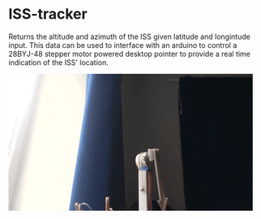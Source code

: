 # ISS-tracker
Returns the altitude and azimuth of the ISS given latitude and longintude input. This data can be used to interface with an arduino to control a 28BYJ-48 stepper motor powered desktop pointer to provide a real time indication of the ISS' location.

![timelapse](./images_and_videos/timelapse.gif)
